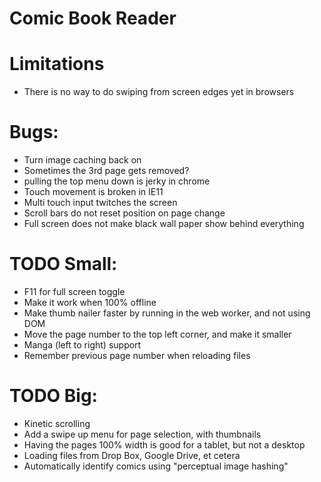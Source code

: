 Comic Book Reader
===================

# Limitations
* There is no way to do swiping from screen edges yet in browsers

# Bugs:
* Turn image caching back on
* Sometimes the 3rd page gets removed?
* pulling the top menu down is jerky in chrome
* Touch movement is broken in IE11
* Multi touch input twitches the screen
* Scroll bars do not reset position on page change
* Full screen does not make black wall paper show behind everything

# TODO Small:
* F11 for full screen toggle
* Make it work when 100% offline
* Make thumb nailer faster by running in the web worker, and not using DOM
* Move the page number to the top left corner, and make it smaller
* Manga (left to right) support
* Remember previous page number when reloading files

# TODO Big:
* Kinetic scrolling
* Add a swipe up menu for page selection, with thumbnails
* Having the pages 100% width is good for a tablet, but not a desktop
* Loading files from Drop Box, Google Drive, et cetera
* Automatically identify comics using "perceptual image hashing"
